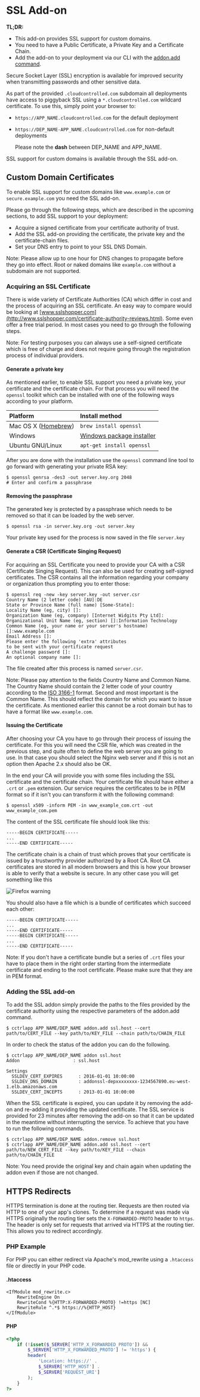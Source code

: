 # SSL Add-on

**TL;DR:**

 * This add-on provides SSL support for custom domains.
 * You need to have a Public Certificate, a Private Key and a Certificate Chain.
 * Add the add-on to your deployment via our CLI with the [addon.add command](#adding-the-ssl-add-on).

Secure Socket Layer (SSL) encryption is available for improved security when
transmitting passwords and other sensitive data.

As part of the provided `.cloudcontrolled.com` subdomain all deployments have
access to piggyback SSL using a `*.cloudcontrolled.com` wildcard certificate.
To use this, simply point your browser to:
* `https://APP_NAME.cloudcontrolled.com` for the default deployment
* `https://DEP_NAME-APP_NAME.cloudcontrolled.com` for non-default deployments

    Please note the **dash** between DEP_NAME and APP_NAME.

SSL support for custom domains is available through the SSL add-on.

## Custom Domain Certificates

To enable SSL support for custom domains like `www.example.com` or
`secure.example.com` you need the SSL add-on.

Please go through the following steps, which are described in the upcoming
sections, to add SSL support to your deployment:

 * Acquire a signed certificate from your certificate authority of trust.
 * Add the SSL add-on providing the certificate, the private key and the
   certificate-chain files.
 * Set your DNS entry to point to your SSL DNS Domain.

Note: Please allow up to one hour for DNS changes to propagate before they go
into effect.  Root or naked domains like `example.com` without a subdomain are
not supported.

### Acquiring an SSL Certificate

There is wide variety of Certificate Authorities (CA) which differ in cost and
the process of acquiring an SSL certificate. An easy way to compare would be
looking at
[www.sslshopper.com](http://www.sslshopper.com/certificate-authority-reviews.html).
Some even offer a free trial period. In most cases you need to go through the
following steps.

Note: For testing purposes you can always use a self-signed certificate which
is free of charge and does not require going through the registration process
of individual providers.

#### Generate a private key

As mentioned earlier, to enable SSL support you need a private key, your
certificate and the certificate chain. For that process you will need the
`openssl` toolkit which can be installed with one of the following ways according
to your platform.

|Platform|Install method|
|:-------|:-------------|
|Mac OS X ([Homebrew](http://brew.sh/))| `brew install openssl`|
|Windows|[Windows package installer](http://gnuwin32.sourceforge.net/packages/openssl.htm)|
|Ubuntu GNU/Linux|`apt-get install openssl`|


After you are done with the installation use the `openssl` command line tool to
go forward with generating your private RSA key:
 ~~~
 $ openssl genrsa -des3 -out server.key.org 2048
 # Enter and confirm a passphrase
 ~~~

#### Removing the passphrase

The generated key is protected by a passphrase which needs to be removed so
that it can be loaded by the web server.
 ~~~
 $ openssl rsa -in server.key.org -out server.key
 ~~~

Your private key used for the process is now saved in the file `server.key`

#### Generate a CSR (Certificate Singing Request)

For acquiring an SSL Certificate you need to provide your CA with a CSR
(Certificate Singing Request). This can also be used for creating self-signed
certificates. The CSR contains all the information regarding your company or
organization thus prompting you to enter those:
 ~~~
 $ openssl req -new -key server.key -out server.csr
 Country Name (2 letter code) [AU]:DE
 State or Province Name (full name) [Some-State]:
 Locality Name (eg, city) []:
 Organization Name (eg, company) [Internet Widgits Pty Ltd]:
 Organizational Unit Name (eg, section) []:Information Technology
 Common Name (eg, your name or your server's hostname) []:www.example.com
 Email Address []:
 Please enter the following 'extra' attributes
 to be sent with your certificate request
 A challenge password []:
 An optional company name []:
 ~~~

The file created after this process is named `server.csr`.

Note: Please pay attention to the fields Country Name and Common Name. The Country
Name should contain the 2 letter code of your country according to the
[ISO 3166-1](http://www.iso.org/iso/country_codes/iso_3166_code_lists/country_names_and_code_elements.htm)
format. Second and most important is the Common Name. This should reflect the
domain for which you want to issue the certificate. As mentioned earlier this
cannot be a root domain but has to have a format like `www.example.com`.

#### Issuing the Certificate

After choosing your CA you have to go through their process of issuing the
certificate. For this you will need the CSR file, which was created in the
previous step, and quite often to define the web server you are going to use.
In that case you should select the Nginx web server and if this is not an
option then Apache 2.x should also be OK.

In the end your CA will provide you with some files including the SSL
certificate and the certificate chain. Your certificate file should have either
a `.crt` or `.pem` extension. Our service requires the certificates to be in
PEM format so if it isn't you can transform it with the following command:
 ~~~
 $ openssl x509 -inform PEM -in www_example_com.crt -out www_example_com.pem
 ~~~

The content of the SSL certificate file should look like this:
 ~~~
 -----BEGIN CERTIFICATE-----
 ...
 -----END CERTIFICATE-----
 ~~~

The certificate chain is a chain of trust which proves that your certificate is
issued by a trustworthy provider authorized by a Root CA. Root CA certificates
are stored in all modern browsers and this is how your browser is able to
verify that a website is secure. In any other case you will get something like
this

![Firefox warning](http://www.nczonline.net/blog/wp-content/uploads/2012/08/ffssl.png)

You should also have a file which is a bundle of certificates which succeed each other:
 ~~~
 -----BEGIN CERTIFICATE-----
 ...
 -----END CERTIFICATE-----
 -----BEGIN CERTIFICATE-----
 ...
 -----END CERTIFICATE-----
 ~~~

Note: If you don't have a certificate bundle but a series of `.crt` files your
have to place them in the right order starting from the intermediate
certificate and ending to the root certificate. Please make sure that they are
in PEM format.

### Adding the SSL add-on

To add the SSL addon simply provide the paths to the files provided by the
certificate authority using the respective parameters of the addon.add command.
 ~~~
 $ cctrlapp APP_NAME/DEP_NAME addon.add ssl.host --cert path/to/CERT_FILE --key path/to/KEY_FILE --chain path/to/CHAIN_FILE
 ~~~

In order to check the status of the addon you can do the following.
 ~~~
 $ cctrlapp APP_NAME/DEP_NAME addon ssl.host
 Addon                    : ssl.host

 Settings
   SSLDEV_CERT_EXPIRES      : 2016-01-01 10:00:00
   SSLDEV_DNS_DOMAIN        : addonssl-depxxxxxxxx-1234567890.eu-west-1.elb.amazonaws.com
   SSLDEV_CERT_INCEPTS      : 2013-01-01 10:00:00
 ~~~

When the SSL certificate is expired, you can update it by removing the add-on
and re-adding it providing the updated certificate. The SSL service is provided
for 23 minutes after removing the add-on so that it can be updated in the
meantime without interrupting the service. To achieve that you have to run the
following commands.
 ~~~
 $ cctrlapp APP_NAME/DEP_NAME addon.remove ssl.host
 $ cctrlapp APP_NAME/DEP_NAME addon.add ssl.host --cert path/to/NEW_CERT_FILE --key path/to/KEY_FILE --chain path/to/CHAIN_FILE
 ~~~

Note: You need provide the original key and chain again when updating the
addon even if those are not changed.

## HTTPS Redirects

HTTPS termination is done at the routing tier. Requests are then routed via
HTTP to one of your app's clones. To determine if a request was made via HTTPS
originally the routing tier sets the `X-FORWARDED-PROTO` header to `https`. The
header is only set for requests that arrived via HTTPS at the routing tier.
This allows you to redirect accordingly.

### PHP Example

For PHP you can either redirect via Apache's mod_rewrite using a `.htaccess`
file or directly in your PHP code.

#### .htaccess
~~~
<IfModule mod_rewrite.c>
    RewriteEngine On
    RewriteCond %{HTTP:X-FORWARDED-PROTO} !=https [NC]
    RewriteRule ^.*$ https://%{HTTP_HOST}
</IfModule>
~~~

#### PHP
~~~php
<?php
    if (!isset($_SERVER['HTTP_X_FORWARDED_PROTO']) &&
        $_SERVER['HTTP_X_FORWARDED_PROTO'] != 'https') {
        header(
            'Location: https://' .
            $_SERVER['HTTP_HOST'] .
            $_SERVER['REQUEST_URI']
        );
    }
?>
~~~
